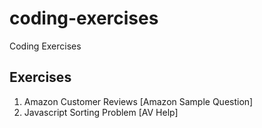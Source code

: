 # coding-exercises
Coding Exercises

## Exercises
1) Amazon Customer Reviews [Amazon Sample Question]
2) Javascript Sorting Problem [AV Help]
